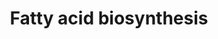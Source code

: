 ---
annotations:
- id: PW:0000029
  parent: classic metabolic pathway
  type: Pathway Ontology
  value: fatty acid biosynthetic pathway
authors:
- MaintBot
- Mkutmon
- Eweitz
- Egonw
description: ''
last-edited: 2022-02-01
organisms:
- Bos taurus
redirect_from:
- /index.php/Pathway:WP1020
- /instance/WP1020
revision: null
schema-jsonld:
- '@context': https://schema.org/
  '@id': https://wikipathways.github.io/pathways/WP1020.html
  '@type': Dataset
  creator:
    '@type': Organization
    name: WikiPathways
  description: ''
  keywords:
  - ACAA2
  - ACACA
  - ACACB
  - ACLY
  - ACSL1
  - ACSL3
  - ACSL4
  - ACSL5
  - ACSL6
  - ACSS2
  - Acetyl-CoA
  - Acyl-CoA (n+2)
  - Citrate
  - DECR1
  - ECH1
  - ECHDC1
  - ECHDC2
  - ECHDC3
  - ECHS1
  - FASN
  - HADH
  - Long-Chain fatty acid
  - MECR
  - Malonyl-CoA
  - Oxaloacetate
  - PC
  - PECR
  - Palmitate
  - Pyruvate
  - SCD
  - TCA Cycle
  - Triacylglyceride Synthesis pathway
  license: CC0
  name: Fatty acid biosynthesis
seo: CreativeWork
title: Fatty acid biosynthesis
wpid: WP1020
---